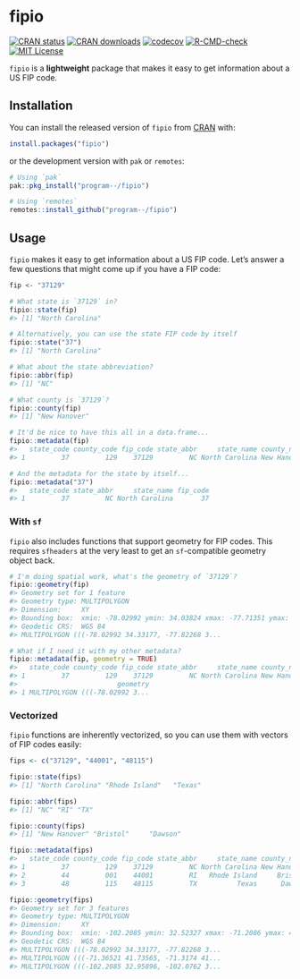 
<!-- README.md is generated from README.Rmd. Please edit that file -->

# fipio

<!-- badges: start -->

[![CRAN
status](https://www.r-pkg.org/badges/version/fipio)](https://CRAN.R-project.org/package=fipio)
[![CRAN
downloads](https://cranlogs.r-pkg.org/badges/fipio)](https://CRAN.R-project.org/package=fipio)
[![codecov](https://codecov.io/gh/program--/fipio/branch/master/graph/badge.svg?token=1ODDHARQM1)](https://codecov.io/gh/program--/fipio)
[![R-CMD-check](https://github.com/program--/fipio/workflows/R-CMD-check/badge.svg)](https://github.com/program--/fipio/actions)
[![MIT
License](https://img.shields.io/badge/license-MIT-blue.svg)](https://opensource.org/licenses/MIT)
<!-- badges: end -->

`fipio` is a **lightweight** package that makes it easy to get
information about a US FIP code.

## Installation

You can install the released version of `fipio` from
[CRAN](https://CRAN.R-project.org) with:

``` r
install.packages("fipio")
```

or the development version with `pak` or `remotes`:

``` r
# Using `pak`
pak::pkg_install("program--/fipio")

# Using `remotes`
remotes::install_github("program--/fipio")
```

## Usage

`fipio` makes it easy to get information about a US FIP code. Let’s
answer a few questions that might come up if you have a FIP code:

``` r
fip <- "37129"

# What state is `37129` in?
fipio::state(fip)
#> [1] "North Carolina"

# Alternatively, you can use the state FIP code by itself
fipio::state("37")
#> [1] "North Carolina"

# What about the state abbreviation?
fipio::abbr(fip)
#> [1] "NC"

# What county is `37129`?
fipio::county(fip)
#> [1] "New Hanover"

# It'd be nice to have this all in a data.frame...
fipio::metadata(fip)
#>   state_code county_code fip_code state_abbr     state_name county_name
#> 1         37         129    37129         NC North Carolina New Hanover

# And the metadata for the state by itself...
fipio::metadata("37")
#>   state_code state_abbr     state_name fip_code
#> 1         37         NC North Carolina       37
```

### With `sf`

`fipio` also includes functions that support geometry for FIP codes.
This requires `sfheaders` at the very least to get an `sf`-compatible
geometry object back.

``` r
# I'm doing spatial work, what's the geometry of `37129`?
fipio::geometry(fip)
#> Geometry set for 1 feature 
#> Geometry type: MULTIPOLYGON
#> Dimension:     XY
#> Bounding box:  xmin: -78.02992 ymin: 34.03824 xmax: -77.71351 ymax: 34.38903
#> Geodetic CRS:  WGS 84
#> MULTIPOLYGON (((-78.02992 34.33177, -77.82268 3...

# What if I need it with my other metadata?
fipio::metadata(fip, geometry = TRUE)
#>   state_code county_code fip_code state_abbr     state_name county_name
#> 1         37         129    37129         NC North Carolina New Hanover
#>                         geometry
#> 1 MULTIPOLYGON (((-78.02992 3...
```

### Vectorized

`fipio` functions are inherently vectorized, so you can use them with
vectors of FIP codes easily:

``` r
fips <- c("37129", "44001", "48115")

fipio::state(fips)
#> [1] "North Carolina" "Rhode Island"   "Texas"

fipio::abbr(fips)
#> [1] "NC" "RI" "TX"

fipio::county(fips)
#> [1] "New Hanover" "Bristol"     "Dawson"

fipio::metadata(fips)
#>   state_code county_code fip_code state_abbr     state_name county_name
#> 1         37         129    37129         NC North Carolina New Hanover
#> 2         44         001    44001         RI   Rhode Island     Bristol
#> 3         48         115    48115         TX          Texas      Dawson

fipio::geometry(fips)
#> Geometry set for 3 features 
#> Geometry type: MULTIPOLYGON
#> Dimension:     XY
#> Bounding box:  xmin: -102.2085 ymin: 32.52327 xmax: -71.2086 ymax: 41.77726
#> Geodetic CRS:  WGS 84
#> MULTIPOLYGON (((-78.02992 34.33177, -77.82268 3...
#> MULTIPOLYGON (((-71.36521 41.73565, -71.3174 41...
#> MULTIPOLYGON (((-102.2085 32.95896, -102.0762 3...
```
